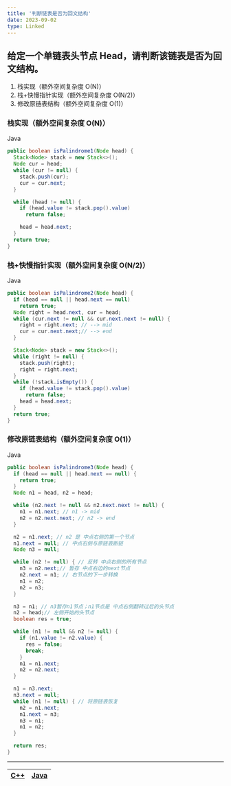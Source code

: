```yaml
---
title: '判断链表是否为回文结构'
date: 2023-09-02
type: Linked
---
```


## 给定一个单链表头节点 Head，请判断该链表是否为回文结构。

1. 栈实现（额外空间复杂度 O(N)）
2. 栈+快慢指针实现（额外空间复杂度 O(N/2)）
3. 修改原链表结构（额外空间复杂度 O(1)）

### 栈实现（额外空间复杂度 O(N)）

Java

```java
public boolean isPalindrome1(Node head) {
  Stack<Node> stack = new Stack<>();
  Node cur = head;
  while (cur != null) {
    stack.push(cur);
    cur = cur.next;
  }

  while (head != null) {
    if (head.value != stack.pop().value)
      return false;

    head = head.next;
  }
  return true;
}
```

### 栈+快慢指针实现（额外空间复杂度 O(N/2)）

Java

```java
public boolean isPalindrome2(Node head) {
  if (head == null || head.next == null)
    return true;
  Node right = head.next, cur = head;
  while (cur.next != null && cur.next.next != null) {
    right = right.next; // --> mid
    cur = cur.next.next;// --> end
  }

  Stack<Node> stack = new Stack<>();
  while (right != null) {
    stack.push(right);
    right = right.next;
  }
  while (!stack.isEmpty()) {
    if (head.value != stack.pop().value)
      return false;
    head = head.next;
  }
  return true;
}
```

### 修改原链表结构（额外空间复杂度 O(1)）

Java

```java
public boolean isPalindrome3(Node head) {
  if (head == null || head.next == null) {
    return true;
  }
  Node n1 = head, n2 = head;

  while (n2.next != null && n2.next.next != null) {
    n1 = n1.next; // n1 -> mid
    n2 = n2.next.next; // n2 -> end
  }

  n2 = n1.next; // n2 是 中点右侧的第一个节点
  n1.next = null; // 中点右侧与原链表断链
  Node n3 = null;

  while (n2 != null) { // 反转 中点右侧的所有节点
    n3 = n2.next;// 暂存 中点右边的next节点
    n2.next = n1; // 右节点的下一步转换
    n1 = n2;
    n2 = n3;
  }

  n3 = n1; // n3暂存n1节点；n1节点是 中点右侧翻转过后的头节点
  n2 = head;// 左侧开始的头节点
  boolean res = true;

  while (n1 != null && n2 != null) {
    if (n1.value != n2.value) {
      res = false;
      break;
    }
    n1 = n1.next;
    n2 = n2.next;
  }

  n1 = n3.next;
  n3.next = null;
  while (n1 != null) { // 将原链表恢复
    n2 = n1.next;
    n1.next = n3;
    n3 = n1;
    n1 = n2;
  }

  return res;
}
```

<hr/>

| [C++](https://github.com/ZhengKe996/DS/blob/main/src/linked/is_palindrome_list.cpp) | [Java](https://github.com/ZhengKe996/DS/blob/main/src/linked/is_palindrome_list.java) |
| :---------------------------------------------------------------------------------: | :-----------------------------------------------------------------------------------: |
